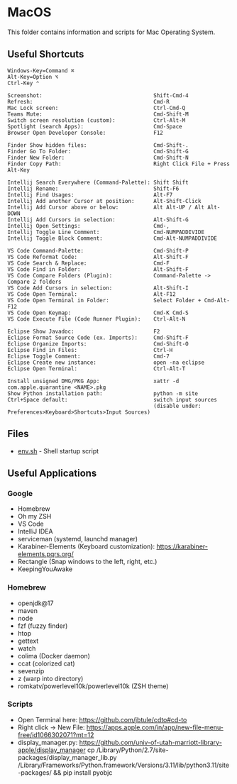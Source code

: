 # MacOS

This folder contains information and scripts for Mac Operating System.

## Useful Shortcuts

```plain
Windows-Key=Command ⌘
Alt-Key=Option ⌥
Ctrl-Key ⌃

Screenshot:                                   Shift-Cmd-4
Refresh:                                      Cmd-R
Mac Lock screen:                              Ctrl-Cmd-Q
Teams Mute:                                   Cmd-Shift-M
Switch screen resolution (custom):            Ctrl-Alt-M
Spotlight (search Apps):                      Cmd-Space
Browser Open Developer Console:               F12

Finder Show hidden files:                     Cmd-Shift-.
Finder Go To Folder:                          Cmd-Shift-G
Finder New Folder:                            Cmd-Shift-N
Finder Copy Path:                             Right Click File + Press Alt-Key

Intellij Search Everywhere (Command-Palette): Shift Shift
Intellij Rename:                              Shift-F6
Intellij Find Usages:                         Alt-F7
Intellij Add another Cursor at position:      Alt-Shift-Click
Intellij Add Cursor above or below:           Alt Alt-UP / Alt Alt-DOWN
Intellij Add Cursors in selection:            Alt-Shift-G
Intellij Open Settings:                       Cmd-,
Intellij Toggle Line Comment:                 Cmd-NUMPADDIVIDE
Intellij Toggle Block Comment:                Cmd-Alt-NUMPADDIVIDE

VS Code Command-Palette:                      Cmd-Shift-P
VS Code Reformat Code:                        Alt-Shift-F
VS Code Search & Replace:                     Cmd-F
VS Code Find in Folder:                       Alt-Shift-F
VS Code Compare Folders (Plugin):             Command-Palette -> Compare 2 folders
VS Code Add Cursors in selection:             Alt-Shift-I
VS Code Open Terminal:                        Alt-F12
VS Code Open Terminal in Folder:              Select Folder + Cmd-Alt-F12
VS Code Open Keymap:                          Cmd-K Cmd-S
VS Code Execute File (Code Runner Plugin):    Ctrl-Alt-N

Eclipse Show Javadoc:                         F2
Eclipse Format Source Code (ex. Imports):     Cmd-Shift-F
Eclipse Organize Imports:                     Cmd-Shift-O
Eclipse Find in Files:                        Ctrl-H
Eclipse Toggle Comment:                       Cmd-7
Eclipse Create new instance:                  open -na eclipse
Eclipse Open Terminal:                        Ctrl-Alt-T

Install unsigned DMG/PKG App:                 xattr -d com.apple.quarantine <NAME>.pkg
Show Python installation path:                python -m site
Ctrl+Space default:                           switch input sources 
                                              (disable under: Preferences>Keyboard>Shortcuts>Input Sources)
```

## Files

* [env.sh](env.sh) - Shell startup script

## Useful Applications

### Google

* Homebrew
* Oh my ZSH
* VS Code
* IntelliJ IDEA
* serviceman (systemd, launchd manager)
* Karabiner-Elements (Keyboard customization): <https://karabiner-elements.pqrs.org/>
* Rectangle (Snap windows to the left, right, etc.)
* KeepingYouAwake

### Homebrew

* openjdk@17
* maven
* node
* fzf (fuzzy finder)
* htop
* gettext
* watch
* colima (Docker daemon)
* ccat (colorized cat)
* sevenzip
* z (warp into directory)
* romkatv/powerlevel10k/powerlevel10k (ZSH theme)

### Scripts

* Open Terminal here: <https://github.com/jbtule/cdto#cd-to>
* Right click -> New File: <https://apps.apple.com/in/app/new-file-menu-free/id1066302071?mt=12>
* display_manager.py: <https://github.com/univ-of-utah-marriott-library-apple/display_manager>
  cp /Library/Python/2.7/site-packages/display_manager_lib.py /Library/Frameworks/Python.framework/Versions/3.11/lib/python3.11/site-packages/ && pip install pyobjc
